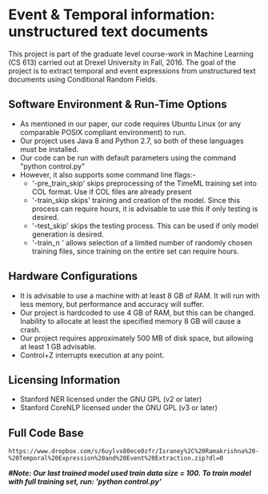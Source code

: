 
# Event & Temporal information: unstructured text documents
This project is part of the graduate level course-work in Machine Learning (CS 613) carried out at Drexel University in Fall, 2016. The goal of the project is to extract temporal and event expressions from unstructured text documents using Conditional Random Fields.

## Software Environment & Run-Time Options
* As mentioned in our paper, our code requires Ubuntu Linux (or any comparable POSIX compliant environment) to run.
* Our project uses Java 8 and Python 2.7, so both of these languages must be installed.
* Our code can be run with default parameters using the command "python control.py"
* However, it also supports some command line flags:-
	* '-pre_train_skip' skips preprocessing of the TimeML training set into COL format. Use if COL files are already present
	* '-train_skip skips' training and creation of the model. Since this process can require hours, it is advisable to use this if only testing is desired.
	* '-test_skip' skips the testing process. This can be used if only model generation is desired.
	* '-train_n <number>' allows selection of a limited number of randomly chosen training files, since training on the entire set can require hours.

## Hardware Configurations
* It is advisable to use a machine with at least 8 GB of RAM. It will run with less memory, but performance and accuracy will suffer.	
* Our project is hardcoded to use 4 GB of RAM, but this can be changed. Inability to allocate at least the specified memory 8 GB will cause a crash.
* Our project requires approximately 500 MB of disk space, but allowing at least 1 GB advisable.
* Control+Z interrupts execution at any point.

## Licensing Information
* Stanford NER licensed under the GNU GPL (v2 or later)
* Stanford CoreNLP licensed under the GNU GPL (v3 or later)

## Full Code Base
	https://www.dropbox.com/s/6uylvx80ece0zfr/Israney%2C%20Ramakrishna%20-%20Temporal%20Expression%20and%20Event%20Extraction.zip?dl=0

***#Note: Our last trained model used train data size = 100. To train model with full training set, run: 'python control.py'***
